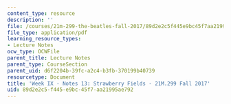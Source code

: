 ```yaml
---
content_type: resource
description: ''
file: /courses/21m-299-the-beatles-fall-2017/89d2e2c5f445e9bc45f7aa21995ae792_MIT21M_299F17_Notes13.pdf
file_type: application/pdf
learning_resource_types:
- Lecture Notes
ocw_type: OCWFile
parent_title: Lecture Notes
parent_type: CourseSection
parent_uid: d6f2204b-39fc-a2c4-b3fb-370199b40739
resourcetype: Document
title: 'Week IX - Notes 13: Strawberry Fields - 21M.299 Fall 2017'
uid: 89d2e2c5-f445-e9bc-45f7-aa21995ae792
---
```

